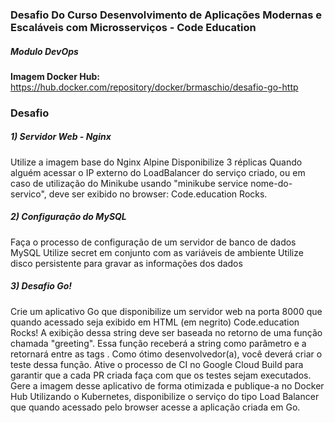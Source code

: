 ### Desafio Do Curso Desenvolvimento de Aplicações Modernas e Escaláveis com Microsserviços - Code Education
##### Modulo DevOps 


**Imagem Docker Hub:**
https://hub.docker.com/repository/docker/brmaschio/desafio-go-http


### Desafio 

##### 1) Servidor Web - Nginx
Utilize a imagem base do Nginx Alpine
Disponibilize 3 réplicas
Quando alguém acessar o IP externo do LoadBalancer do serviço criado, ou em caso de utilização do Minikube usando "minikube service nome-do-servico", deve ser exibido no browser: Code.education Rocks.

##### 2) Configuração do MySQL
Faça o processo de configuração de um servidor de banco de dados MySQL
Utilize secret em conjunto com as variáveis de ambiente
Utilize disco persistente para gravar as informações dos dados

##### 3) Desafio Go!
Crie um aplicativo Go que disponibilize um servidor web na porta 8000 que quando acessado seja exibido em HTML (em negrito) Code.education Rocks!
A exibição dessa string deve ser baseada no retorno de uma função chamada "greeting". Essa função receberá a string como parâmetro e a retornará entre as tags <b></b>.
Como ótimo desenvolvedor(a), você deverá criar o teste dessa função.
Ative o processo de CI no Google Cloud Build para garantir que a cada PR criada faça com que os testes sejam executados.
Gere a imagem desse aplicativo de forma otimizada e publique-a no Docker Hub
Utilizando o Kubernetes, disponibilize o serviço do tipo Load Balancer que quando acessado pelo browser acesse a aplicação criada em Go.
